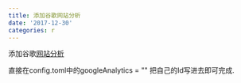 ```yaml
---
title: 添加谷歌网站分析
date: '2017-12-30'
categories: r
---
```



添加谷歌[网站分析](https://analytics.google.com/)

直接在config.toml中的googleAnalytics = ""  把自己的Id写进去即可完成.
